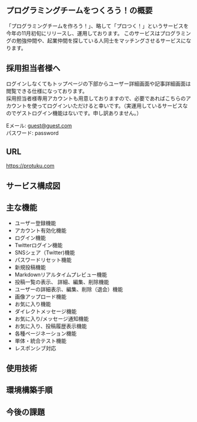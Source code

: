 ## プログラミングチームをつくろう！の概要
「プログラミングチームを作ろう！」、略して「プロつく！」というサービスを今年の11月初旬にリリースし、運用しております。
このサービスはプログラミングの勉強仲間や、起業仲間を探している人同士をマッチングさせるサービスになります。
## 採用担当者様へ
 ログインしなくてもトップページの下部からユーザー詳細画面や記事詳細画面は閲覧できる仕様になっております。<br>
 採用担当者様専用アカウントも用意しておりますので、必要であればこちらのアカウントを使ってログインいただけると幸いです。（実運用しているサービスなのでゲストログイン機能はないです。申し訳ありません。）
 
 Eメール: guest@guest.com<br>
 パスワード: password

## URL
https://protuku.com
  
## サービス構成図
## 主な機能　
- ユーザー登録機能
- アカウント有効化機能
- ログイン機能
- Twitterログイン機能
- SNSシェア（Twitter)機能
- パスワードリセット機能
- 新規投稿機能
- Markdownリアルタイムプレビュー機能
- 投稿一覧の表示、 詳細、編集、削除機能
- ユーザーの詳細表示、編集、削除（退会）機能
- 画像アップロード機能
- お気に入り機能
- ダイレクトメッセージ機能
- お気に入り/メッセージ通知機能
- お気に入り、投稿履歴表示機能
- 各種ページネーション機能
- 単体・統合テスト機能
- レスポンシブ対応

## 使用技術
## 環境構築手順
## 今後の課題
